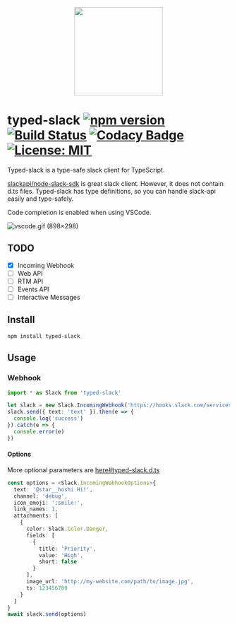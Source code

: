<p align="center">
    <img src="https://raw.githubusercontent.com/starhoshi/typed-slack/master/assets/logo.png" width='200px' />
</p>

# typed-slack [![npm version](https://badge.fury.io/js/typed-slack.svg)](https://badge.fury.io/js/typed-slack) [![Build Status](https://travis-ci.org/starhoshi/typed-slack.svg?branch=master)](https://travis-ci.org/starhoshi/typed-slack) [![Codacy Badge](https://api.codacy.com/project/badge/Grade/c7a8f750afbd40019c5c4f859dd64d19)](https://www.codacy.com/app/kensuke1751/typed-slack?utm_source=github.com&amp;utm_medium=referral&amp;utm_content=starhoshi/typed-slack&amp;utm_campaign=Badge_Grade) [![License: MIT](https://img.shields.io/badge/License-MIT-green.svg)](https://opensource.org/licenses/MIT)


Typed-slack is a type-safe slack client for TypeScript.

[slackapi/node\-slack\-sdk](https://github.com/slackapi/node-slack-sdk) is great slack client. However, it does not contain d.ts files. Typed-slack has type definitions, so you can handle slack-api easily and type-safely.

Code completion is enabled when using VSCode.

![vscode\.gif \(898×298\)](https://raw.githubusercontent.com/starhoshi/typed-slack/master/assets/vscode.gif)

## TODO

* [x] Incoming Webhook
* [ ] Web API
* [ ] RTM API
* [ ] Events API
* [ ] Interactive Messages

## Install

```
npm install typed-slack
```

## Usage

### Webhook

```ts
import * as Slack from 'typed-slack'

let slack = new Slack.IncomingWebhook('https://hooks.slack.com/services/.......')
slack.send({ text: 'text' }).then(e => {
  console.log('success')
}).catch(e => {
  console.error(e)
})
```

#### Options

More optional parameters are [here#typed\-slack\.d\.ts](https://github.com/starhoshi/typed-slack/blob/master/out/typed-slack.d.ts)

```ts
const options = <Slack.IncomingWebhookOptions>{
  text: '@star__hoshi Hi!',
  channel: 'debug',
  icon_emoji: ':smile:',
  link_names: 1,
  attachments: [
    {
      color: Slack.Color.Danger,
      fields: [
        {
          title: 'Priority',
          value: 'High',
          short: false
        }
      ],
      image_url: 'http://my-website.com/path/to/image.jpg',
      ts: 123456789
    }
  ]
}
await slack.send(options)
```
